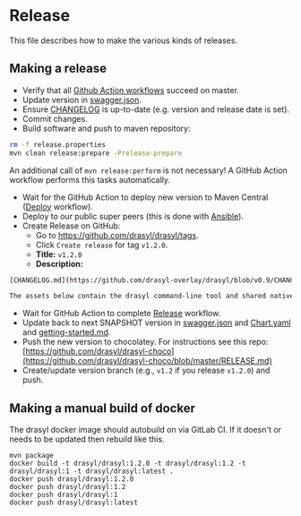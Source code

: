 # Release

This file describes how to make the various kinds of releases.

## Making a release

* Verify that all [Github Action workflows](https://github.com/drasyl/drasyl/actions) succeed on master.
* Update version
  in [swagger.json](drasyl-plugin-groups-manager/src/main/resources/public/swagger.json).
* Ensure [CHANGELOG](CHANGELOG.md) is up-to-date (e.g. version and release date is set).
* Commit changes.
* Build software and push to maven repository:
```bash
rm -f release.properties
mvn clean release:prepare -Prelease-prepare
```

An additional call of `mvn release:perform` is not necessary! A GitHub Action workflow performs this
tasks automatically.

* Wait for the GitHub Action to deploy new version to Maven Central ([Deploy](https://github.com/drasyl/drasyl/actions/workflows/deploy.yml) workflow).
* Deploy to our public super peers (this is done with [Ansible](https://github.com/drasyl/ansible)).
* Create Release on GitHub:
  * Go to https://github.com/drasyl/drasyl/tags.
  * Click `Create release` for tag `v1.2.0`.
  * **Title:** `v1.2.0`
  * **Description:**
```bash
[CHANGELOG.md](https://github.com/drasyl-overlay/drasyl/blob/v0.9/CHANGELOG.md)

The assets below contain the drasyl command-line tool and shared native library. To learn how to integrate the overlay network into your application, please read our [documentation](https://docs.drasyl.org/getting-started/).
```
* Wait for GitHub Action to complete [Release](https://github.com/drasyl/drasyl/actions/workflows/release.yml) workflow.
* Update back to next SNAPSHOT version
  in [swagger.json](drasyl-plugin-groups-manager/src/main/resources/public/swagger.json)
  and [Chart.yaml](chart/Chart.yaml) and [getting-started.md](docs/content/getting-started.md).
* Push the new version to chocolatey. For instructions see this repo: [https://github.com/drasyl/drasyl-choco](https://github.com/drasyl/drasyl-choco/blob/master/RELEASE.md)
* Create/update version branch (e.g., `v1.2` if you release `v1.2.0`) and push.

## Making a manual build of docker

The drasyl docker image should autobuild on via GitLab CI. If it doesn't or needs to be updated then
rebuild like this.

```
mvn package
docker build -t drasyl/drasyl:1.2.0 -t drasyl/drasyl:1.2 -t drasyl/drasyl:1 -t drasyl/drasyl:latest .
docker push drasyl/drasyl:1.2.0
docker push drasyl/drasyl:1.2
docker push drasyl/drasyl:1
docker push drasyl/drasyl:latest
```
